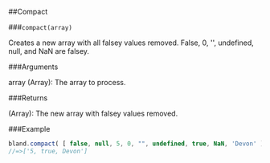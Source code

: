 ##Compact

###`compact(array)`

Creates a new array with all falsey values removed.  False, 0, '', undefined, null, and NaN are falsey.

###Arguments

array (Array): The array to process.

###Returns

(Array): The new array with falsey values removed.

###Example

```javascript
bland.compact( [ false, null, 5, 0, "", undefined, true, NaN, 'Devon' ] )
//=>['5, true, Devon']

```
